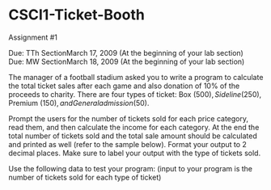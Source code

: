 CSCI1-Ticket-Booth
==================
Assignment #1

Due: TTh SectionMarch 17, 2009 (At the beginning of your lab section)<br>
Due: MW SectionMarch 18, 2009 (At the beginning of your lab section)<br>

The manager of a football stadium asked you to write a program to calculate the total ticket sales after each game and also donation of 10% of the proceeds to charity.  There are four types of ticket: Box ($500), Sideline ($250), Premium ($150), and General admission ($50).   

Prompt the users for the number of tickets sold for each price category, read them, and then calculate the income for each category.  At the end the total number of tickets sold and the total sale amount should be calculated and printed as well (refer to the sample below).  Format your output to 2 decimal places.  Make sure to label your output with the type of tickets sold.

Use the following data to test your program: (input to your program is the number of tickets sold for each type of ticket)
